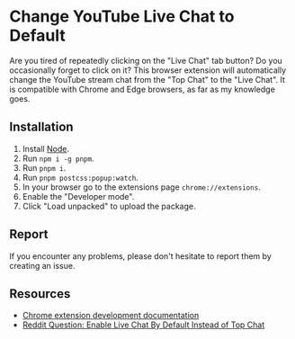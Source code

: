 # Change YouTube Live Chat to Default

Are you tired of repeatedly clicking on the "Live Chat" tab button? Do you occasionally forget to click on it? This browser extension will automatically change the YouTube stream chat from the "Top Chat" to the "Live Chat". It is compatible with Chrome and Edge browsers, as far as my knowledge goes.

## Installation

1. Install [Node](https://nodejs.org).
2. Run `npm i -g pnpm`.
3. Run `pnpm i`.
4. Run `pnpm postcss:popup:watch`.
5. In your browser go to the extensions page `chrome://extensions`.
6. Enable the "Developer mode".
7. Click "Load unpacked" to upload the package.

## Report

If you encounter any problems, please don't hesitate to report them by creating an issue.

## Resources

-   [Chrome extension development documentation](https://developer.chrome.com/docs/extensions)
-   [Reddit Question: Enable Live Chat By Default Instead of Top Chat](https://www.reddit.com/r/youtube/comments/hhuz29/enable_live_chat_by_default_instead_of_top_chat)
